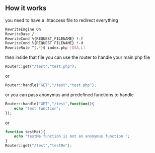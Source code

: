 ## How it works

you need to have a .htaccess file to redirect everything

```bash
RewriteEngine On
RewriteBase /
RewriteCond %{REQUEST_FILENAME} !-f
RewriteCond %{REQUEST_FILENAME} !-d
RewriteRule ^(.*)$ index.php [QSA,L]
```

then inside that file you can use the router to handle your main php file

```php
Router::get("/test","test.php");
```

or

```php
Router::handle("GET","/test","test.php");
```

or you can pass anonymus and predefined functions to handle

```php
Router::handle("GET","/test",function(){
    echo "test function";
});

```

or

```php
function testMe(){
    echo "testMe function is not an anonymus function ";
}
Router::get("/test","testMe");

```